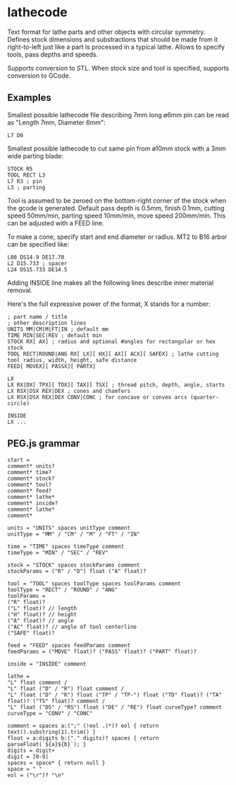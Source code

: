 # lathecode

Text format for lathe parts and other objects with circular symmetry. Defines stock dimensions and substractions that should be made from it right-to-left just like a part is processed in a typical lathe. Allows to specify tools, pass depths and speeds.

Supports conversion to STL. When stock size and tool is specified, supports conversion to GCode.

## Examples

Smallest possible lathecode file describing 7mm long ø6mm pin can be read as "Length 7mm, Diameter 6mm":

```
L7 D6
```

Smallest possible lathecode to cut same pin from ø10mm stock with a 3mm wide parting blade:

```
STOCK R5
TOOL RECT L3
L7 R3 ; pin
L3 ; parting
```

Tool is assumed to be zeroed on the bottom-right corner of the stock when the gcode is generated. Default pass depth is 0.5mm, finish 0.1mm, cutting speed 50mm/min, parting speed 10mm/min, move speed 200mm/min. This can be adjusted with a FEED line.

To make a cone, specify start and end diameter or radius. MT2 to B16 arbor can be specified like:

```
L80 DS14.9 DE17.78
L2 D15.733 ; spacer
L24 DS15.733 DE14.5
```

Adding INSIDE line makes all the following lines describe inner material removal.

Here's the full expressive power of the format, X stands for a number:

```
; part name / title
; other description lines
UNITS MM|CM|M|FT|IN ; default mm
TIME MIN|SEC|REV ; default min
STOCK RX[ AX] ; radius and optional #angles for rectangular or hex stock
TOOL RECT|ROUND|ANG RX[ LX][ HX][ AX][ ACX][ SAFEX] ; lathe cutting tool radius, width, height, safe distance
FEED[ MOVEX][ PASSX][ PARTX]

LX
LX RX|DX[ TPX][ TDX][ TAX][ TSX] ; thread pitch, depth, angle, starts
LX RSX|DSX REX|DEX ; cones and chamfers
LX RSX|DSX REX|DEX CONV|CONC ; for concave or convex arcs (quarter-circle)

INSIDE
LX ...
```

## PEG.js grammar

```
start =
comment* units?
comment* time?
comment* stock?
comment* tool?
comment* feed?
comment* lathe*
comment* inside?
comment* lathe*
comment*

units = "UNITS" spaces unitType comment
unitType = "MM" / "CM" / "M" / "FT" / "IN"

time = "TIME" spaces timeType comment
timeType = "MIN" / "SEC" / "REV"

stock = "STOCK" spaces stockParams comment
stockParams = ("R" / "D") float ("A" float)?

tool = "TOOL" spaces toolType spaces toolParams comment
toolType = "RECT" / "ROUND" / "ANG"
toolParams =
("R" float)?
("L" float)? // length
("H" float)? // height
("A" float)? // angle
("AC" float)? // angle of tool centerline
("SAFE" float)?

feed = "FEED" spaces feedParams comment
feedParams = ("MOVE" float)? ("PASS" float)? ("PART" float)?

inside = "INSIDE" comment

lathe =
"L" float comment /
"L" float ("D" / "R") float comment /
"L" float ("D" / "R") float ("TP" / "TP-") float ("TD" float)? ("TA" float)? ("TS" float)? comment /
"L" float ("DS" / "RS") float ("DE" / "RE") float curveType? comment
curveType = "CONV" / "CONC"

comment = spaces a:(";" (!eol .)*)? eol { return text().substring(1).trim() }
float = a:digits b:("." digits)? spaces { return parseFloat(`${a}${b}`); }
digits = digit+
digit = [0-9]
spaces = space* { return null }
space = " "
eol = ("\r")? "\n"
```
